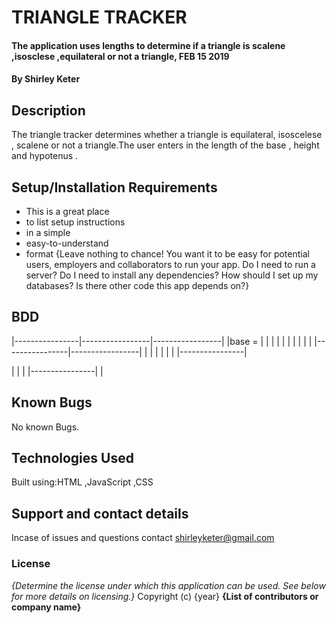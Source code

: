 # TRIANGLE TRACKER
#### The application uses lengths to determine if a triangle is scalene ,isosclese ,equilateral or not a triangle, FEB 15 2019
#### By **Shirley Keter**
## Description
The triangle tracker determines whether a triangle is equilateral, isoscelese , scalene or not a triangle.The user enters in the length of the base , height and hypotenus .

## Setup/Installation Requirements
* This is a great place
* to list setup instructions
* in a simple
* easy-to-understand
* format
{Leave nothing to chance! You want it to be easy for potential users, employers and collaborators to run your app. Do I need to run a server? Do I need to install any dependencies? How should I set up my databases? Is there other code this app depends on?}
## BDD

|----------------|-----------------|-----------------|
|base =          |                 |                 |
|                |                 |                 |
|                |                 |
|----------------|-----------------|
|                |                 |
|                |                 |
|----------------|

|
|                |
|----------------|
|





## Known Bugs
No known Bugs.
## Technologies Used
Built using:HTML ,JavaScript ,CSS
## Support and contact details
Incase of issues and questions contact shirleyketer@gmail.com
### License
*{Determine the license under which this application can be used.  See below for more details on licensing.}*
Copyright (c) {year} **{List of contributors or company name}**
